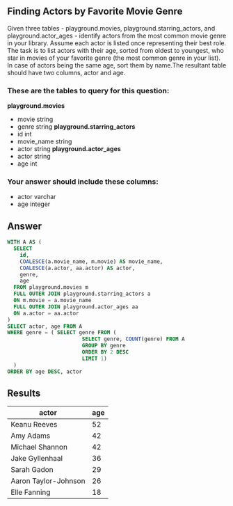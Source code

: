 ## Finding Actors by Favorite Movie Genre
 
Given three tables - playground.movies, playground.starring_actors, and playground.actor_ages - identify actors from the most common movie genre in your library. Assume each actor is listed once representing their best role. The task is to list actors with their age, sorted from oldest to youngest, who star in movies of your favorite genre (the most common genre in your list). In case of actors being the same age, sort them by name.The resultant table should have two columns, actor and age.

### These are the tables to query for this question:
**playground.movies**
- movie string
- genre string
**playground.starring_actors**
- id int
- movie_name string
- actor string
**playground.actor_ages**
- actor string
- age int
### Your answer should include these columns:
- actor varchar
- age integer

## Answer
```sql
WITH A AS (
  SELECT
    id,
    COALESCE(a.movie_name, m.movie) AS movie_name,
    COALESCE(a.actor, aa.actor) AS actor,
    genre,
    age
  FROM playground.movies m
  FULL OUTER JOIN playground.starring_actors a
  ON m.movie = a.movie_name
  FULL OUTER JOIN playground.actor_ages aa
  ON a.actor = aa.actor
)
SELECT actor, age FROM A
WHERE genre = ( SELECT genre FROM (
                        SELECT genre, COUNT(genre) FROM A
                        GROUP BY genre
                        ORDER BY 2 DESC
                        LIMIT 1)
  )
ORDER BY age DESC, actor
```

## Results
| actor                | age |
|----------------------|-----|
| Keanu Reeves         | 52  |
| Amy Adams            | 42  |
| Michael Shannon      | 42  |
| Jake Gyllenhaal      | 36  |
| Sarah Gadon          | 29  |
| Aaron Taylor-Johnson | 26  |
| Elle Fanning         | 18  |